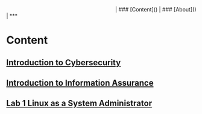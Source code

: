 <div align="right"> | ### [Content]() | ### [About]()</div> |
***

# Content

## [Introduction to Cybersecurity]()
## [Introduction to Information Assurance]()

## [Lab 1 Linux as a System Administrator]()
